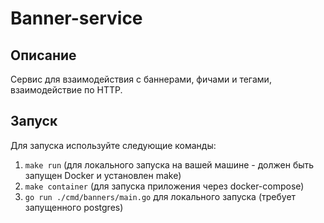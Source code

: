 # Banner-service

## Описание

Сервис  для взаимодействия с баннерами, фичами и тегами, взаимодействие по HTTP.

## Запуск

Для запуска используйте следующие команды:

1. `make run` (для локального запуска на вашей машине - должен быть запущен Docker и установлен make)
2. `make container` (для запуска приложения через docker-compose)
3. `go run ./cmd/banners/main.go` для локального запуска (требует запущенного postgres)